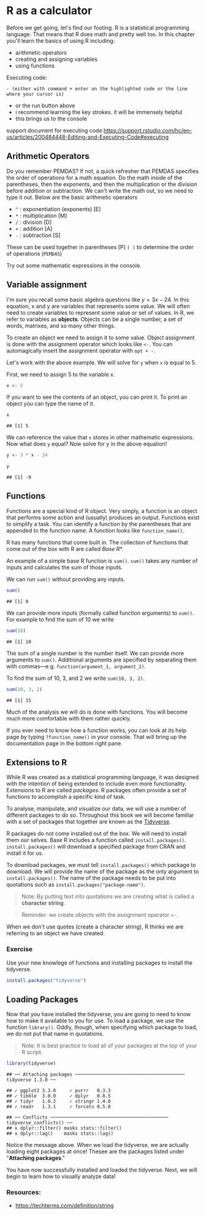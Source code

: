 # R as a calculator

Before we get going, let's find our footing. R is a statistical programming language. That means that R does math and pretty well too. In this chapter you'll learn the basics of using R including:

  - arithmetic operators
  - creating and assigning variables
  - using functions
  
  Executing code:
  
    - (either with command + enter on the highlighted code or the line where your cursor is)
  - or the run button above
  - i recommend learning the key strokes. it will be immensely helpful
  - this brings us to the console

support document for executing code https://support.rstudio.com/hc/en-us/articles/200484448-Editing-and-Executing-Code#executing

## Arithmetic Operators 

Do you remember PEMDAS? If not, a quick refresher that PEMDAS specifies the order of operations for a math equation. Do the math inside of the parentheses, then the exponents, and then the multiplication or the division before addition or subtraction. We can't write the math out, so we need to type it out. Below are the basic arithmetic operators

- `^` : exponentiation (exponents)  [E]
- `*` : multiplication [M]
- `/` : division [D]
- `+` : addition [A]
- `-` : subtraction [S]

These can be used together in parentheses [P] `( )` to determine the order of operations (`PEMDAS`)

Try out some mathematic expressions in the console.

## Variable assignment

I'm sure you recall some basic algebra questions like $y = 3x - 24$. In this equation, x and y are variables that represents some value. We will often need to create variables to represent some value or set of values. In R, we refer to variables as **objects**. Objects can be a single number, a set of words, matrixes, and so many other things. 

To create an object we need to assign it to some value. Object assignment is done with the assignment operator which looks like `<-`. You can automagically insert the assignment operator with `opt + -`. 

Let's work with the above example. We will solve for `y` when `x` is equal to 5.

First, we need to assign 5 to the variable x.


```r
x <- 5
```

If you want to see the contents of an object, you can print it. To print an object you can type the name of it.


```r
x
```

```
## [1] 5
```

We can reference the value that `x` stores in other mathematic expressions. Now what does `y` equal? Now solve for y in the above equation!


```r
y <- 3 * x - 24

y
```

```
## [1] -9
```

## Functions

Functions are a special kind of R object. Very simply, a function is an object that performs some action and (usually) produces an output. Functions exist to simplify a task. You can identify a function by the parentheses that are appended to the function name. A function looks like `function_name()`.  

R has many functions that come built in. The collection of functions that come out of the box with R are called *Base R**.

An example of a simple base R function is `sum()`. `sum()` takes any number of inputs and calculates the sum of those inputs. 

We can run `sum()` without providing any inputs.


```r
sum()
```

```
## [1] 0
```

We can provide more inputs (formally called function arguments) to `sum()`. For example to find the sum of 10 we write


```r
sum(10)
```

```
## [1] 10
```

The sum of a single number is the number itself. We can provide more arguments to `sum()`. Additional arguments are specified by separating them with commas—e.g. `function(argument_1, argument_2)`.

To find the sum of 10, 3, and 2 we write `sum(10, 3, 2)`.


```r
sum(10, 3, 2)
```

```
## [1] 15
```

Much of the analysis we will do is done with functions. You will become much more comfortable with them rather quickly. 

If you ever need to know how a function works, you can look at its help page by typing `?function_name()` in your console. That will bring up the documentation page in the bottom right pane. 

## Extensions to R 

While R was created as a statistical programming language, it was designed with the intention of being extended to include even more functionality. Extensions to R are called _packages_. R packages often provide a set of functions to accomplish a specific kind of task. 

To analyse, manipulate, and visualize our data, we will use a number of different packages to do so. Throughout this book we will become familiar with a set of packages that together are known as the [Tidyverse](https://tidyverse.org).

R packages do not come installed out of the box. We will need to install them our selves. Base R includes a function called `install.packages()`. `install.packages()` will download a specified package from CRAN and install it for us.

To download packages, we must tell `install.packages()` which package to download. We will provide the name of the package as the only argument to `install.packages()`. The name of the package needs to be put into quotations such as `install.packages("package-name")`.

> Note: By putting text into quotations we are creating what is called a **character string**.

> Reminder: we create objects with the assignment operator `<-`.

When we don't use quotes (create a character string), R thinks we are referring to an object we have created.

### Exercise

Use your new knowlege of functions and installing packages to install the tidyverse.


```r
install.packages("tidyverse")
```

## Loading Packages

Now that you have installed the tidyverse, you are going to need to know how to make it available to you for use. To load a package, we use the function `library()`. Oddly, though, when specifying which package to load, we do not put that name in quotations.

> Note: It is best practice to load all of your packages at the top of your R script. 


```r
library(tidyverse)
```

```
## ── Attaching packages ──────────────────────────────────────── tidyverse 1.3.0 ──
```

```
## ✓ ggplot2 3.3.0     ✓ purrr   0.3.3
## ✓ tibble  3.0.0     ✓ dplyr   0.8.5
## ✓ tidyr   1.0.2     ✓ stringr 1.4.0
## ✓ readr   1.3.1     ✓ forcats 0.5.0
```

```
## ── Conflicts ─────────────────────────────────────────── tidyverse_conflicts() ──
## x dplyr::filter() masks stats::filter()
## x dplyr::lag()    masks stats::lag()
```

Notice the message above. When we load the tidyverse, we are actually loading eight packages at once! Thesee are the packages listed under "**Attaching packages**."

You have now successfully installed and loaded the tidyverse. Next, we will begin to learn how to visually analyze data!  


### Resources:

- https://techterms.com/definition/string

